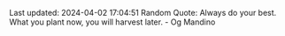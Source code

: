 Last updated: 2024-04-02 17:04:51
Random Quote: Always do your best. What you plant now, you will harvest later. - Og Mandino